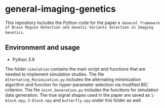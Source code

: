 # general-imaging-genetics
This repository includes the Python code for the paper `A General framework of Brain Region Detection and
Genetic Variants Selection in Imaging Genetics`.

## Environment and usage
- Python 3.9

The folder `simulation` contains the main script and functions that are needed to implement simulation studies. The file `Alternating_Minimization.py` includes the alternating minimization algorithm and function for hyper-parameter selection via modified BIC criterion. The file `Joint_Generation.py` includes the functions for simulation data generation. The true signal shapes used in the paper are saved as `1-block.npy`, `3-block.npy` and `butterfly.npy` under this folder as well.



